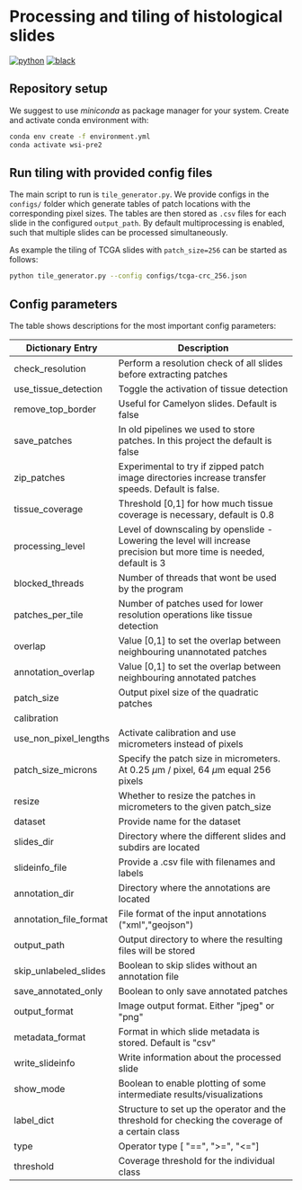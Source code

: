 # Processing and tiling of histological slides

[![python](https://img.shields.io/badge/-Python_3.9-blue?logo=python&logoColor=white)](https://www.python.org/)
[![black](https://img.shields.io/badge/Code%20Style-Black-black.svg?labelColor=gray)](https://black.readthedocs.io/en/stable/)

## Repository setup

We suggest to use *miniconda* as package manager for your system. Create and activate conda environment with:

```bash
conda env create -f environment.yml
conda activate wsi-pre2
```

## Run tiling with provided config files

The main script to run is `tile_generator.py`. We provide configs in the `configs/` folder which generate tables of patch locations with the corresponding pixel sizes. The tables are then stored as `.csv` files for each slide in the configured `output_path`. 
By default multiprocessing is enabled, such that multiple slides can be processed simultaneously.

As example the tiling of TCGA slides with `patch_size=256` can be started as follows:
```bash
python tile_generator.py --config configs/tcga-crc_256.json
```

## Config parameters

The table shows descriptions for the most important config parameters:

| Dictionary Entry | Description |
| ----------- | ----------- |
| check_resolution | Perform a resolution check of all slides before extracting patches |
| use_tissue_detection | Toggle the activation of tissue detection |
| remove_top_border | Useful for Camelyon slides. Default is false |
| save_patches | In old pipelines we used to store patches. In this project the default is false |
| zip_patches | Experimental to try if zipped patch image directories increase transfer speeds. Default is false. |
| tissue_coverage | Threshold [0,1] for how much tissue coverage is necessary, default is 0.8|
| processing_level | Level of downscaling by openslide - Lowering the level will increase precision but more time is needed, default is 3 | 
| blocked_threads |Number of threads that wont be used by the program|
| patches_per_tile | Number of patches used for lower resolution operations like tissue detection | 
| overlap | Value [0,1] to set the overlap between neighbouring unannotated patches |
| annotation_overlap | Value [0,1] to set the overlap between neighbouring annotated patches | 
| patch_size | Output pixel size of the quadratic patches |
| calibration | |
| use_non_pixel_lengths | Activate calibration and use micrometers instead of pixels |
| patch_size_microns | Specify the patch size in micrometers. At 0.25 $\mu\text{m}$ / pixel, 64 $\mu\text{m}$ equal 256 pixels |
| resize | Whether to resize the patches in micrometers to the given patch_size |
| dataset | Provide name for the dataset |
| slides_dir | Directory where the different slides and subdirs are located  | 
| slideinfo_file | Provide a .csv file with filenames and labels | 
| annotation_dir | Directory where the annotations are located |
| annotation_file_format | File format of the input annotations ("xml","geojson")| 
| output_path | Output directory to where the resulting files will be stored |
| skip_unlabeled_slides | Boolean to skip slides without an annotation file | 
| save_annotated_only | Boolean to only save annotated patches |
| output_format | Image output format. Either "jpeg" or "png" |
| metadata_format | Format in which slide metadata is stored. Default is "csv" |
| write_slideinfo | Write information about the processed slide | 
| show_mode | Boolean to enable plotting of some intermediate results/visualizations | 
| label_dict |  Structure to set up the operator and the threshold for checking the coverage of a certain class|
| type | Operator type [ "==", ">=", "<="]| 
| threshold | Coverage threshold for the individual class |